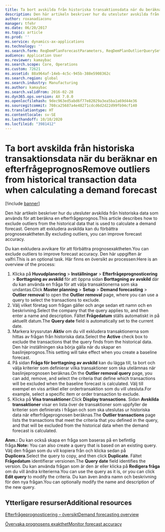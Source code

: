 ```yaml
---
title: Ta bort avskilda från historiska transaktionsdata när du beräknar en efterfrågeprognos
description: Den här artikeln beskriver hur du utesluter avskilda från historiska data som används för att beräkna en efterfrågeprognos. Genom att exkludera avskilda kan du förbättra prognosexaktheten.
author: roxanadiaconu
manager: tfehr
ms.date: 06/20/2017
ms.topic: article
ms.prod: ''
ms.service: dynamics-ax-applications
ms.technology: ''
ms.search.form: ReqDemPlanForecastParameters, ReqDemPlanOutlierQuerySetup, ReqDemPlanOutlierQueryPreview
audience: Application User
ms.reviewer: kamaybac
ms.search.scope: Core, Operations
ms.custom: 72621
ms.assetid: 88a964af-14eb-4c5c-945b-388e5908362c
ms.search.region: global
ms.search.industry: Manufacturing
ms.author: kamaybac
ms.search.validFrom: 2016-02-28
ms.dyn365.ops.version: AX 7.0.0
ms.openlocfilehash: 9dec963ed5abd6f77e82029a3ea5ba1a69d44e36
ms.sourcegitcommit: 708ca25687a4e48271cdcd6d2d22d99fb94cf140
ms.translationtype: HT
ms.contentlocale: sv-SE
ms.lasthandoff: 10/10/2020
ms.locfileid: "3981412"
---
```

# <a name="remove-outliers-from-historical-transaction-data-when-calculating-a-demand-forecast"></a><span data-ttu-id="1390a-104">Ta bort avskilda från historiska transaktionsdata när du beräknar en efterfrågeprognos</span><span class="sxs-lookup"><span data-stu-id="1390a-104">Remove outliers from historical transaction data when calculating a demand forecast</span></span>

[!include [banner](../includes/banner.md)]

<span data-ttu-id="1390a-105">Den här artikeln beskriver hur du utesluter avskilda från historiska data som används för att beräkna en efterfrågeprognos.</span><span class="sxs-lookup"><span data-stu-id="1390a-105">This article describes how to exclude outliers from the historical data that is used to calculate a demand forecast.</span></span> <span data-ttu-id="1390a-106">Genom att exkludera avskilda kan du förbättra prognosexaktheten.</span><span class="sxs-lookup"><span data-stu-id="1390a-106">By excluding outliers, you can improve forecast accuracy.</span></span>

<span data-ttu-id="1390a-107">Du kan exkludera avvikare för att förbättra prognosexaktheten.</span><span class="sxs-lookup"><span data-stu-id="1390a-107">You can exclude outliers to improve forecast accuracy.</span></span> <span data-ttu-id="1390a-108">Den här uppgiften är valfri.</span><span class="sxs-lookup"><span data-stu-id="1390a-108">This is an optional task.</span></span> <span data-ttu-id="1390a-109">Här finns en översikt av processen:</span><span class="sxs-lookup"><span data-stu-id="1390a-109">Here is an overview of the process:</span></span>

1.  <span data-ttu-id="1390a-110">Klicka på **Huvudplanering** &gt; **Inställningar** &gt; **Efterfrågeprognosticering** &gt; **Borttagning av avskild** för att öppna sidan **Borttagning av avskild** där du kan använda en fråga för att välja transaktionerna som ska undantas.</span><span class="sxs-lookup"><span data-stu-id="1390a-110">Click **Master planning** &gt; **Setup** &gt; **Demand forecasting** &gt; **Outlier removal** to open the **Outlier removal** page, where you can use a query to select the transactions to exclude.</span></span>
2.  <span data-ttu-id="1390a-111">Välj vilket företag som frågan gäller och ange sedan ett namn och en beskrivning.</span><span class="sxs-lookup"><span data-stu-id="1390a-111">Select the company that the query applies to, and then enter a name and description.</span></span> <span data-ttu-id="1390a-112">Fältet **Frågedatum** ställs automatiskt in på aktuellt datum.</span><span class="sxs-lookup"><span data-stu-id="1390a-112">The **Query date** field is automatically set to the current date.</span></span>
3.  <span data-ttu-id="1390a-113">Markera kryssrutan **Aktiv** om du vill exkludera transaktionerna som hittas av frågan från historiska data.</span><span class="sxs-lookup"><span data-stu-id="1390a-113">Select the **Active** check box to exclude the transactions that the query finds from the historical data.</span></span> <span data-ttu-id="1390a-114">Den här inställningen ska börja gälla när du skapar en baslinjeprognos.</span><span class="sxs-lookup"><span data-stu-id="1390a-114">This setting will take effect when you create a baseline forecast.</span></span>
4.  <span data-ttu-id="1390a-115">På sidan **Fråga för borttagning av avskild** kan du lägga till, ta bort och välja kriterier som definierar vilka transaktioner som ska utelämnas när baslinjeprognosen beräknas.</span><span class="sxs-lookup"><span data-stu-id="1390a-115">On the **Outlier removal query** page, you can add, remove, and select the criteria that define which transactions will be excluded when the baseline forecast is calculated.</span></span> <span data-ttu-id="1390a-116">Välj till exempel en viss artikel eller ordertransaktion som du vill utesluta.</span><span class="sxs-lookup"><span data-stu-id="1390a-116">For example, select a specific item or order transaction to exclude.</span></span>
5.  <span data-ttu-id="1390a-117">Klicka på **Visa transaktioner**.</span><span class="sxs-lookup"><span data-stu-id="1390a-117">Click **Display transactions**.</span></span> <span data-ttu-id="1390a-118">Sidan **Avskilda transaktioner** visar en lista över de transaktioner som uppfyller de kriterier som definierats i frågan och som ska uteslutas ur historiska data när efterfrågeprognosen beräknas.</span><span class="sxs-lookup"><span data-stu-id="1390a-118">The **Outlier transactions** page lists the transactions that meet the criteria that you defined in the query, and that will be excluded from the historical data when the demand forecast is calculated.</span></span>

<span data-ttu-id="1390a-119">**Anm.:** Du kan också skapa en fråga som baseras på en befintlig fråga.</span><span class="sxs-lookup"><span data-stu-id="1390a-119">**Note:** You can also create a query that is based on an existing query.</span></span> <span data-ttu-id="1390a-120">Välj den frågan som du vill kopiera från och klicka sedan på **Duplicera**.</span><span class="sxs-lookup"><span data-stu-id="1390a-120">Select the query to copy, and then click **Duplicate**.</span></span> <span data-ttu-id="1390a-121">Fältet **Frågedatum** identifierar versionen.</span><span class="sxs-lookup"><span data-stu-id="1390a-121">The **Query date** field identifies the version.</span></span> <span data-ttu-id="1390a-122">Du kan använda frågan som är den är eller klicka på **Redigera fråga** om du vill ändra kriterierna.</span><span class="sxs-lookup"><span data-stu-id="1390a-122">You can use the query as it is, or you can click **Edit query** to modify the criteria.</span></span> <span data-ttu-id="1390a-123">Du kan även ändra namn och beskrivning för den nya frågan.</span><span class="sxs-lookup"><span data-stu-id="1390a-123">You can optionally modify the name and description of the new query.</span></span>

<a name="additional-resources"></a><span data-ttu-id="1390a-124">Ytterligare resurser</span><span class="sxs-lookup"><span data-stu-id="1390a-124">Additional resources</span></span>
--------

[<span data-ttu-id="1390a-125">Efterfrågeprognosticering – översikt</span><span class="sxs-lookup"><span data-stu-id="1390a-125">Demand forecasting overview</span></span>](introduction-demand-forecasting.md)

[<span data-ttu-id="1390a-126">Övervaka prognosens exakthet</span><span class="sxs-lookup"><span data-stu-id="1390a-126">Monitor forecast accuracy</span></span>](monitor-forecast-accuracy.md)



